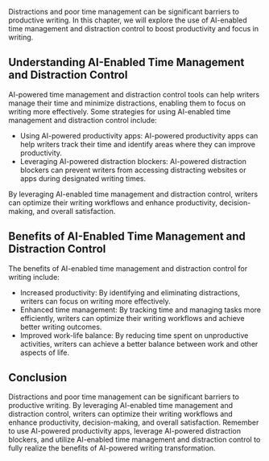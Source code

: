
Distractions and poor time management can be significant barriers to productive writing. In this chapter, we will explore the use of AI-enabled time management and distraction control to boost productivity and focus in writing.

Understanding AI-Enabled Time Management and Distraction Control
----------------------------------------------------------------

AI-powered time management and distraction control tools can help writers manage their time and minimize distractions, enabling them to focus on writing more effectively. Some strategies for using AI-enabled time management and distraction control include:

* Using AI-powered productivity apps: AI-powered productivity apps can help writers track their time and identify areas where they can improve productivity.
* Leveraging AI-powered distraction blockers: AI-powered distraction blockers can prevent writers from accessing distracting websites or apps during designated writing times.

By leveraging AI-enabled time management and distraction control, writers can optimize their writing workflows and enhance productivity, decision-making, and overall satisfaction.

Benefits of AI-Enabled Time Management and Distraction Control
--------------------------------------------------------------

The benefits of AI-enabled time management and distraction control for writing include:

* Increased productivity: By identifying and eliminating distractions, writers can focus on writing more effectively.
* Enhanced time management: By tracking time and managing tasks more efficiently, writers can optimize their writing workflows and achieve better writing outcomes.
* Improved work-life balance: By reducing time spent on unproductive activities, writers can achieve a better balance between work and other aspects of life.

Conclusion
----------

Distractions and poor time management can be significant barriers to productive writing. By leveraging AI-enabled time management and distraction control, writers can optimize their writing workflows and enhance productivity, decision-making, and overall satisfaction. Remember to use AI-powered productivity apps, leverage AI-powered distraction blockers, and utilize AI-enabled time management and distraction control to fully realize the benefits of AI-powered writing transformation.
